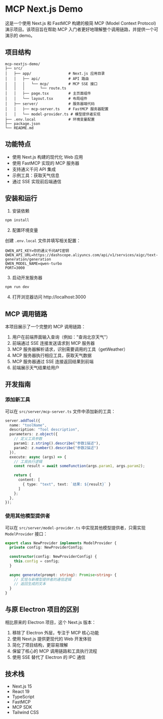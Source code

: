 # MCP Next.js Demo

这是一个使用 Next.js 和 FastMCP 构建的极简 MCP (Model Context Protocol) 演示项目。该项目旨在帮助 MCP 入门者更好地理解整个调用链路，并提供一个可演示的 demo。

## 项目结构

```
mcp-nextjs-demo/
├── src/
│   ├── app/                 # Next.js 应用目录
│   │   ├── api/             # API 路由
│   │   │   └── mcp/         # MCP SSE 接口
│   │   │       └── route.ts
│   │   ├── page.tsx         # 主页面组件
│   │   └── layout.tsx       # 布局组件
│   ├── server/              # 服务器端代码
│   │   ├── mcp-server.ts    # FastMCP 服务器配置
│   │   └── model-provider.ts # 模型提供者实现
├── .env.local               # 环境变量配置
├── package.json
└── README.md
```

## 功能特点

- 使用 Next.js 构建的现代化 Web 应用
- 使用 FastMCP 实现的 MCP 服务器
- 支持通义千问 API 集成
- 示例工具：获取天气信息
- 通过 SSE 实现前后端通信

## 安装和运行

1. 安装依赖

```bash
npm install
```

2. 配置环境变量

创建 `.env.local` 文件并填写相关配置：

```
QWEN_API_KEY=你的通义千问API密钥
QWEN_API_URL=https://dashscope.aliyuncs.com/api/v1/services/aigc/text-generation/generation
QWEN_MODEL_NAME=qwen-turbo
PORT=3000
```

3. 启动开发服务器

```bash
npm run dev
```

4. 打开浏览器访问 http://localhost:3000

## MCP 调用链路

本项目展示了一个完整的 MCP 调用链路：

1. 用户在前端界面输入查询（例如："查询北京天气"）
2. 前端通过 SSE 连接发送请求到 MCP 服务器
3. MCP 服务器解析请求，识别需要调用的工具（getWeather）
4. MCP 服务器执行相应工具，获取天气数据
5. MCP 服务器通过 SSE 连接返回结果到前端
6. 前端展示天气结果给用户

## 开发指南

### 添加新工具

可以在 `src/server/mcp-server.ts` 文件中添加新的工具：

```typescript
server.addTool({
  name: "toolName",
  description: "Tool description",
  parameters: z.object({
    // 定义工具参数
    param1: z.string().describe("参数1描述"),
    param2: z.number().describe("参数2描述")
  }),
  execute: async (args) => {
    // 工具执行逻辑
    const result = await someFunction(args.param1, args.param2);
    
    return {
      content: [
        { type: "text", text: `结果: ${result}` }
      ]
    };
  },
});
```

### 使用其他模型提供者

可以在 `src/server/model-provider.ts` 中实现其他模型提供者，只需实现 `ModelProvider` 接口：

```typescript
export class NewProvider implements ModelProvider {
  private config: NewProviderConfig;
  
  constructor(config: NewProviderConfig) {
    this.config = config;
  }
  
  async generate(prompt: string): Promise<string> {
    // 实现与新模型提供者的通信逻辑
    // 返回生成的文本
  }
}
```

## 与原 Electron 项目的区别

相比原来的 Electron 项目，这个 Next.js 版本：

1. 移除了 Electron 外层，专注于 MCP 核心功能
2. 使用 Next.js 提供更现代的 Web 开发体验
3. 简化了项目结构，更容易理解
4. 保留了核心的 MCP 调用链路和工具执行流程
5. 使用 SSE 替代了 Electron 的 IPC 通信

## 技术栈

- Next.js 15
- React 19
- TypeScript
- FastMCP
- MCP SDK
- Tailwind CSS
